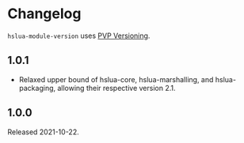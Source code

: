 # Changelog

`hslua-module-version` uses [PVP Versioning][].

## 1.0.1

-   Relaxed upper bound of hslua-core, hslua-marshalling, and
    hslua-packaging, allowing their respective version 2.1.

## 1.0.0

Released 2021-10-22.

  [PVP Versioning]: https://pvp.haskell.org
